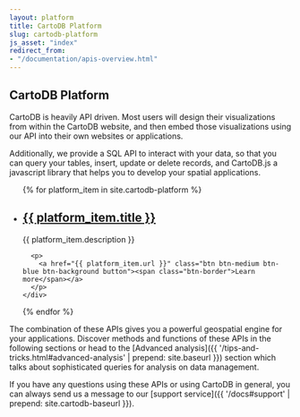 ```yaml
---
layout: platform
title: CartoDB Platform
slug: cartodb-platform
js_asset: "index"
redirect_from:
- "/documentation/apis-overview.html"
---
```


## CartoDB Platform

CartoDB is heavily API driven. Most users will design their visualizations from within the CartoDB website, and then embed those visualizations using our API into their own websites or applications.

Additionally, we provide a SQL API to interact with your data, so that you can query your tables, insert, update or delete records, and CartoDB.js a javascript library that helps you to develop your spatial applications.

<ul class="platform-list">
  {% for platform_item in site.cartodb-platform %}
  <li>
    <div class="platform-lst-inner">
      <h2><a href="{{ platform_item.url }}">{{ platform_item.title }}</a></h2>
      <p class="platform-lst-content">{{ platform_item.description }}</p>

      <p>
        <a href="{{ platform_item.url }}" class="btn btn-medium btn-blue btn-background button"><span class="btn-border">Learn more</span></a>
      </p>
    </div>
  </li>
  {% endfor %}
</ul>

The combination of these APIs gives you a powerful geospatial engine for your applications. Discover methods and functions of these APIs in the following sections or head to the [Advanced analysis]({{ '/tips-and-tricks.html#advanced-analysis' | prepend: site.baseurl }}) section which talks about sophisticated queries for analysis on data management.

If you have any questions using these APIs or using CartoDB in general, you can always send us a message to our [support service]({{ '/docs#support' | prepend: site.cartodb-baseurl }}).
